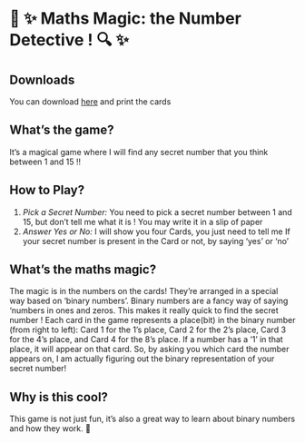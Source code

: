 # 🎩 ✨ Maths Magic: the Number Detective ! 🔍 ✨

## Downloads

You can download [here](./downloads/1-to-15-number-finder.pdf) and print the cards

## What’s the game?

It’s a magical game where I will find any secret number that you think between 1 and 15 !!

## How to Play?

1. _Pick a Secret Number:_ You need to pick a secret number between 1 and 15, but don’t tell me what it is ! You may write it in a slip of paper
2. _Answer Yes or No:_ I will show you four Cards, you just need to tell me If your secret number is present in the Card or not, by saying ‘yes’ or ‘no’

## What’s the maths magic?

The magic is in the numbers on the cards! They’re arranged in a special way based on ‘binary numbers’. Binary numbers are a fancy way of saying ‘numbers in ones and zeros. This makes it really quick to find the secret number !
Each card in the game represents a place(bit) in the binary number (from right to left): Card 1 for the 1’s place, Card 2 for the 2’s place, Card 3 for the 4’s place, and Card 4 for the 8’s place. If a number has a ‘1’ in that place, it will appear on that card. So, by asking you which card the number appears on, I am actually figuring out the binary representation of your secret number!

## Why is this cool?

This game is not just fun, it’s also a great way to learn about binary numbers and how they work. 🎈
